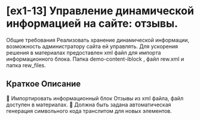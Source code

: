 # [ex1-13] Управление динамической информацией на сайте: отзывы.

Общие требования
Реализовать хранение динамической информации, возможность администратору сайта ей
управлять.
Для ускорения решения в материалах предоставлен xml файл для импорта информационного
блока. Папка demo-content-iblock , файл rew.xml и папка rew_files.

## Краткое Описание

 Импортировать информационный блок Отзывы из xml файла, файл доступен в материалах.
 Должна быть задана автоматическая генерация символьного кода транслитом для новых
элементов.
